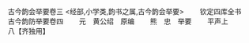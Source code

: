 <!-- { "loadSidebar": true } -->

　　古今韵会举要卷三
<经部,小学类,韵书之属,古今韵会举要>
　　钦定四库全书
　　古今韵防举要卷四
　　元　黄公绍　原编
　　熊　忠　举要
　　平声上
　　八【齐独用】

